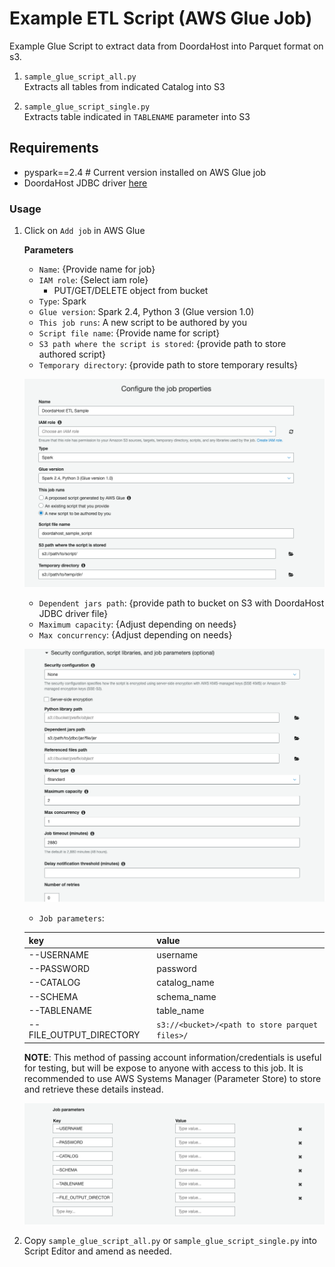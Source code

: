 # Example ETL Script (AWS Glue Job)

Example Glue Script to extract data from DoordaHost into Parquet format on s3.  

1) `sample_glue_script_all.py`  
    Extracts all tables from indicated Catalog into S3  
    
2) `sample_glue_script_single.py`   
    Extracts table indicated in `TABLENAME` parameter into S3  

## Requirements

- pyspark==2.4  # Current version installed on AWS Glue job  
- DoordaHost JDBC driver [here](https://github.com/Doorda/drivers-cli/raw/master/doordahost/jdbc/DoordaHostJDBC_309d.jar)
  
### Usage

1) Click on `Add job` in AWS Glue  

    **Parameters**
    - `Name`: {Provide name for job}
    - `IAM role`: {Select iam role}
        - PUT/GET/DELETE object from bucket
    - `Type`: Spark  
    - `Glue version`: Spark 2.4, Python 3 (Glue version 1.0)  
    - `This job runs`: A new script to be authored by you  
    - `Script file name`: {Provide name for script}
    - `S3 path where the script is stored`: {provide path to store authored script}
    - `Temporary directory`: {provide path to store temporary results}


    ![](assets/glue_part_1.png)


    - `Dependent jars path`: {provide path to bucket on S3 with DoordaHost JDBC driver file}
    - `Maximum capacity`: {Adjust depending on needs}
    - `Max concurrency`: {Adjust depending on needs}

    ![](assets/glue_part_2.png)


    - `Job parameters`:

    | key  | value |
    |---|---|
    |  --USERNAME |  username |
    | --PASSWORD  | password  |
    | --CATALOG  |  catalog_name |
    |  --SCHEMA | schema_name  |
    | --TABLENAME  | table_name  |
    | --FILE_OUTPUT_DIRECTORY  | `s3://<bucket>/<path to store parquet files>/`  |

    **NOTE**: This method of passing account information/credentials is useful for testing,
    but will be expose to anyone with access to this job. It is recommended to
    use AWS Systems Manager (Parameter Store) to store and retrieve these details instead.

    ![](assets/glue_part_3.png)


2) Copy `sample_glue_script_all.py` or `sample_glue_script_single.py` into Script Editor and amend as needed.